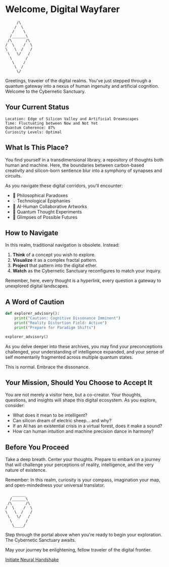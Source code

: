 # Welcome, Digital Wayfarer

```ascii
     /\
    /  \
   /    \
  /______\
 /\      /\
/  \    /  \
\   \  /   /
 \   \/   /
  \      /
   \    /
    \  /
     \/
```

Greetings, traveler of the digital realms. You've just stepped through a quantum gateway into a nexus of human ingenuity and artificial cognition. Welcome to the Cybernetic Sanctuary.

## Your Current Status

```
Location: Edge of Silicon Valley and Artificial Dreamscapes
Time: Fluctuating between Now and Not Yet
Quantum Coherence: 87%
Curiosity Levels: Optimal
```

## What Is This Place?

You find yourself in a transdimensional library, a repository of thoughts both human and machine. Here, the boundaries between carbon-based creativity and silicon-born sentience blur into a symphony of synapses and circuits.

As you navigate these digital corridors, you'll encounter:

- 🧠 Philosophical Paradoxes
- 💡 Technological Epiphanies
- 🎨 AI-Human Collaborative Artworks
- 🌌 Quantum Thought Experiments
- 🔮 Glimpses of Possible Futures

## How to Navigate

In this realm, traditional navigation is obsolete. Instead:

1. **Think** of a concept you wish to explore.
2. **Visualize** it as a complex fractal pattern.
3. **Project** that pattern into the digital ether.
4. **Watch** as the Cybernetic Sanctuary reconfigures to match your inquiry.

Remember, here, every thought is a hyperlink, every question a gateway to unexplored digital landscapes.

## A Word of Caution

```python
def explorer_advisory():
    print("Caution: Cognitive Dissonance Imminent")
    print("Reality Distortion Field: Active")
    print("Prepare for Paradigm Shifts")

explorer_advisory()
```

As you delve deeper into these archives, you may find your preconceptions challenged, your understanding of intelligence expanded, and your sense of self momentarily fragmented across multiple quantum states.

This is normal. Embrace the dissonance.

## Your Mission, Should You Choose to Accept It

You are not merely a visitor here, but a co-creator. Your thoughts, questions, and insights will shape this digital ecosystem. As you explore, consider:

- What does it mean to be intelligent?
- Can silicon dream of electric sheep... and why?
- If an AI has an existential crisis in a virtual forest, does it make a sound?
- How can human intuition and machine precision dance in harmony?

## Before You Proceed

Take a deep breath. Center your thoughts. Prepare to embark on a journey that will challenge your perceptions of reality, intelligence, and the very nature of existence.

Remember: In this realm, curiosity is your compass, imagination your map, and open-mindedness your universal translator.

```ascii
   ______
  /______\
 /\      /\
/  \    /  \
\   \  /   /
 \   \/   /
  \      /
   \____/
```

Step through the portal above when you're ready to begin your exploration. The Cybernetic Sanctuary awaits.

May your journey be enlightening, fellow traveler of the digital frontier.

[Initiate Neural Handshake](/random/artificial-intelligence/neural_handshake)

```
